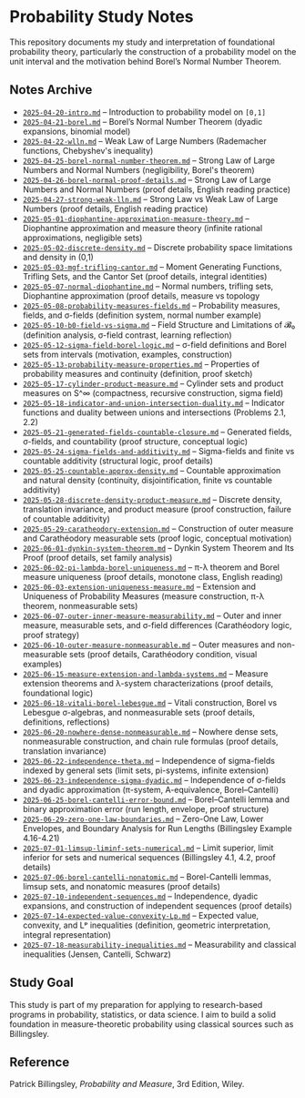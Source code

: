 # Probability Study Notes

This repository documents my study and interpretation of foundational probability theory, particularly the construction of a probability model on the unit interval and the motivation behind Borel’s Normal Number Theorem.

## Notes Archive

- [`2025-04-20-intro.md`](notes/probability/2025-04-20-intro.md) – Introduction to probability model on `[0,1]`
- [`2025-04-21-borel.md`](notes/probability/2025-04-21-borel.md) – Borel’s Normal Number Theorem (dyadic expansions, binomial model)
- [`2025-04-22-wlln.md`](notes/probability/2025-04-22-wlln.md) – Weak Law of Large Numbers (Rademacher functions, Chebyshev's inequality)
- [`2025-04-25-borel-normal-number-theorem.md`](notes/probability/2025-04-25-borel-normal-number-theorem.md) – Strong Law of Large Numbers and Normal Numbers (negligibility, Borel's theorem)
- [`2025-04-26-borel-normal-proof-details.md`](notes/probability/2025-04-26-borel-normal-proof-details.md) – Strong Law of Large Numbers and Normal Numbers (proof details, English reading practice)
- [`2025-04-27-strong-weak-lln.md`](notes/probability/2025-04-27-strong-weak-lln.md) – Strong Law vs Weak Law of Large Numbers (proof details, English reading practice)
- [`2025-05-01-diophantine-approximation-measure-theory.md`](notes/probability/2025-05-01-diophantine-approximation-measure-theory.md) – Diophantine approximation and measure theory (infinite rational approximations, negligible sets)
- [`2025-05-02-discrete-density.md`](notes/probability/2025-05-02-discrete-density.md) – Discrete probability space limitations and density in (0,1)
- [`2025-05-03-mgf-trifling-cantor.md`](notes/probability/2025-05-03-mgf-trifling-cantor.md) – Moment Generating Functions, Trifling Sets, and the Cantor Set (proof details, integral identities)
- [`2025-05-07-normal-diophantine.md`](notes/probability/2025-05-07-normal-diophantine.md) – Normal numbers, trifling sets, Diophantine approximation (proof details, measure vs topology
- [`2025-05-08-probability-measures-fields.md`](notes/probability/2025-05-08-probability-measures-fields.md) – Probability measures, fields, and σ-fields (definition system, normal number example)
- [`2025-05-10-b0-field-vs-sigma.md`](notes/probability/2025-05-10-b0-field-vs-sigma.md) – Field Structure and Limitations of 𝓑₀ (definition analysis, σ-field contrast, learning reflection)
- [`2025-05-12-sigma-field-borel-logic.md`](notes/probability/2025-05-12-sigma-field-borel-logic.md) – σ-field definitions and Borel sets from intervals (motivation, examples, construction)
- [`2025-05-13-probability-measure-properties.md`](notes/probability/2025-05-13-probability-measure-properties.md) – Properties of probability measures and continuity (definition, proof sketch)
- [`2025-05-17-cylinder-product-measure.md`](notes/probability/2025-05-17-cylinder-product-measure.md) – Cylinder sets and product measures on S^∞ (compactness, recursive construction, sigma field)
- [`2025-05-18-indicator-and-union-intersection-duality.md`](notes/probability/2025-05-18-indicator-and-union-intersection-duality.md) – Indicator functions and duality between unions and intersections (Problems 2.1, 2.2)
- [`2025-05-21-generated-fields-countable-closure.md`](notes/probability/2025-05-21-generated-fields-countable-closure.md) – Generated fields, σ-fields, and countability (proof structure, conceptual logic)
- [`2025-05-24-sigma-fields-and-additivity.md`](notes/probability/2025-05-24-sigma-fields-and-additivity.md) – Sigma-fields and finite vs countable additivity (structural logic, proof details)
- [`2025-05-25-countable-approx-density.md`](notes/probability/2025-05-25-countable-approx-density.md) – Countable approximation and natural density (continuity, disjointification, finite vs countable additivity)
- [`2025-05-28-discrete-density-product-measure.md`](notes/probability/2025-05-28-discrete-density-product-measure.md) – Discrete density, translation invariance, and product measure (proof construction, failure of countable additivity)
- [`2025-05-29-caratheodory-extension.md`](notes/probability/2025-05-29-caratheodory-extension.md) – Construction of outer measure and Carathéodory measurable sets (proof logic, conceptual motivation)
- [`2025-06-01-dynkin-system-theorem.md`](notes/probability/2025-06-01-dynkin-system-theorem.md) – Dynkin System Theorem and Its Proof (proof details, set family analysis)
- [`2025-06-02-pi-lambda-borel-uniqueness.md`](notes/probability/2025-06-02-pi-lambda-borel-uniqueness.md) – π-λ theorem and Borel measure uniqueness (proof details, monotone class, English reading)
- [`2025-06-03-extension-uniqueness-measure.md`](notes/probability/2025-06-03-extension-uniqueness-measure.md) – Extension and Uniqueness of Probability Measures (measure construction, π-λ theorem, nonmeasurable sets)
- [`2025-06-07-outer-inner-measure-measurability.md`](notes/probability/2025-06-07-outer-inner-measure-measurability.md) – Outer and inner measure, measurable sets, and σ-field differences (Carathéodory logic, proof strategy)
- [`2025-06-10-outer-measure-nonmeasurable.md`](notes/probability/2025-06-10-outer-measure-nonmeasurable.md) – Outer measures and non-measurable sets (proof details, Carathéodory condition, visual examples)
- [`2025-06-15-measure-extension-and-lambda-systems.md`](notes/probability/2025-06-15-measure-extension-and-lambda-systems.md) – Measure extension theorems and λ-system characterizations (proof details, foundational logic)
- [`2025-06-18-vitali-borel-lebesgue.md`](notes/probability/2025-06-18-vitali-borel-lebesgue.md) – Vitali construction, Borel vs Lebesgue σ-algebras, and nonmeasurable sets (proof details, definitions, reflections)
- [`2025-06-20-nowhere-dense-nonmeasurable.md`](notes/probability/2025-06-20-nowhere-dense-nonmeasurable.md) – Nowhere dense sets, nonmeasurable construction, and chain rule formulas (proof details, translation invariance)
- [`2025-06-22-independence-theta.md`](notes/probability/2025-06-22-independence-theta.md) – Independence of sigma-fields indexed by general sets (limit sets, pi-systems, infinite extension)
- [`2025-06-23-independence-sigma-dyadic.md`](notes/probability/2025-06-23-independence-sigma-dyadic.md) – Independence of σ-fields and dyadic approximation (π-system, A-equivalence, Borel–Cantelli)
- [`2025-06-25-borel-cantelli-error-bound.md`](notes/probability/2025-06-25-borel-cantelli-error-bound.md) – Borel–Cantelli lemma and binary approximation error (run length, envelope, proof structure)
- [`2025-06-29-zero-one-law-boundaries.md`](notes/probability/2025-06-29-zero-one-law-boundaries.md) – Zero-One Law, Lower Envelopes, and Boundary Analysis for Run Lengths (Billingsley Example 4.16-4.21)
- [`2025-07-01-limsup-liminf-sets-numerical.md`](notes/probability/2025-07-01-limsup-liminf-sets-numerical.md) – Limit superior, limit inferior for sets and numerical sequences (Billingsley 4.1, 4.2, proof details)
- [`2025-07-06-borel-cantelli-nonatomic.md`](notes/probability/2025-07-06-borel-cantelli-nonatomic.md) – Borel-Cantelli lemmas, limsup sets, and nonatomic measures (proof details)
- [`2025-07-10-independent-sequences.md`](notes/probability/2025-07-10-independent-sequences.md) – Independence, dyadic expansions, and construction of independent sequences (proof details)
- [`2025-07-14-expected-value-convexity-Lp.md`](notes/probability/2025-07-14-expected-value-convexity-Lp.md) – Expected value, convexity, and Lᵖ inequalities (definition, geometric interpretation, integral representation)
- [`2025-07-18-measurability-inequalities.md`](notes/probability/2025-07-18-measurability-inequalities.md) – Measurability and classical inequalities (Jensen, Cantelli, Schwarz)



## Study Goal

This study is part of my preparation for applying to research-based programs in probability, statistics, or data science. I aim to build a solid foundation in measure-theoretic probability using classical sources such as Billingsley.

## Reference

Patrick Billingsley, *Probability and Measure*, 3rd Edition, Wiley.
